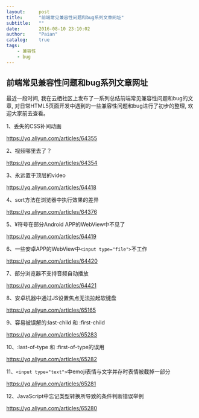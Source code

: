 ```yaml
---
layout:     post
title:      "前端常见兼容性问题和bug系列文章网址"
subtitle:   ""
date:       2016-08-10 23:10:02
author:     "Paian"
catalog:    true
tags:
    - 兼容性
    - bug
---
```


## 前端常见兼容性问题和bug系列文章网址

最近一段时间, 我在云栖社区上发布了一系列总结前端常见兼容性问题和bug的文章, 对日常HTML5页面开发中遇到的一些兼容性问题和bug进行了初步的整理, 欢迎大家前去查看。

1、丢失的CSS补间动画

https://yq.aliyun.com/articles/64355

2、视频哪里去了？

https://yq.aliyun.com/articles/64354

3、永远置于顶层的video

https://yq.aliyun.com/articles/64418

4、sort方法在浏览器中执行效果的差异

https://yq.aliyun.com/articles/64376

5、¥符号在部分Android APP的WebView中不见了

https://yq.aliyun.com/articles/64419

6、一些安卓APP的WebView中`<input type="file">`不工作

https://yq.aliyun.com/articles/64420

7、部分浏览器不支持音频自动播放

https://yq.aliyun.com/articles/64421

8、安卓机器中通过JS设置焦点无法拉起软键盘

https://yq.aliyun.com/articles/65165

9、容易被误解的:last-child 和 :first-child

https://yq.aliyun.com/articles/65283

10、:last-of-type 和 :first-of-type的误用

https://yq.aliyun.com/articles/65282

11、`<input type="text">`中emoji表情与文字并存时表情被截掉一部分

https://yq.aliyun.com/articles/65281

12、JavaScript中忘记类型转换所导致的条件判断错误举例

https://yq.aliyun.com/articles/65280

